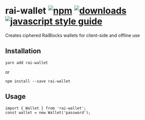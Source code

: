 # rai-wallet [![npm][npm-image]][npm-url] [![downloads][downloads-image]][downloads-url] [![javascript style guide][standard-image]][standard-url]

[npm-image]: https://img.shields.io/npm/v/rai-wallet.svg
[npm-url]: https://npmjs.org/package/rai-wallet
[downloads-image]: https://img.shields.io/npm/dm/rai-wallet.svg
[downloads-url]: https://npmjs.org/package/rai-wallet
[standard-image]: https://img.shields.io/badge/code_style-standard-brightgreen.svg
[standard-url]: https://standardjs.com

Creates ciphered RaiBlocks wallets for client-side and offline use

## Installation

```
yarn add rai-wallet
```

or

```
npm install --save rai-wallet
```

## Usage

```
import { Wallet } from 'rai-wallet';
const wallet = new Wallet('password');
```
